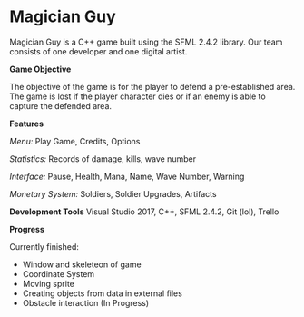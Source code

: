 # Magician Guy
 
 Magician Guy is a C++ game built using the SFML 2.4.2 library. Our team consists of one developer and one digital artist.
 

 **Game Objective**

 
 The objective of the game is for the player to defend a pre-established area. The game is lost if the player character dies or if an enemy is able to capture the defended area.

 **Features**
 
 *Menu:* Play Game, Credits, Options
 
 *Statistics:* Records of damage, kills, wave number
 
 *Interface:* Pause, Health, Mana, Name, Wave Number, Warning

 *Monetary System:* Soldiers, Soldier Upgrades, Artifacts
 
 **Development Tools**
 Visual Studio 2017, C++, SFML 2.4.2, Git (lol), Trello
 
**Progress**

Currently finished:

* Window and skeleteon of game
* Coordinate System
* Moving sprite
* Creating objects from data in external files
* Obstacle interaction (In Progress)